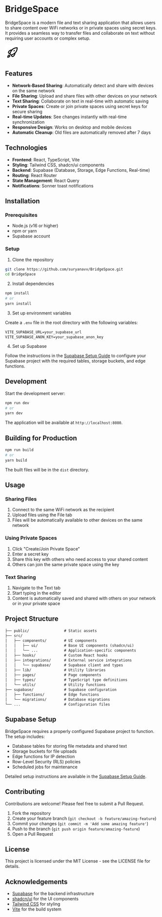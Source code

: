 # BridgeSpace

BridgeSpace is a modern file and text sharing application that allows users to share content over WiFi networks or in private spaces using secret keys. It provides a seamless way to transfer files and collaborate on text without requiring user accounts or complex setup.

![BridgeSpace Logo](/public/rocket.svg)

## Features

- **Network-Based Sharing**: Automatically detect and share with devices on the same network
- **File Sharing**: Upload and share files with other devices on your network
- **Text Sharing**: Collaborate on text in real-time with automatic saving
- **Private Spaces**: Create or join private spaces using secret keys for secure sharing
- **Real-time Updates**: See changes instantly with real-time synchronization
- **Responsive Design**: Works on desktop and mobile devices
- **Automatic Cleanup**: Old files are automatically removed after 7 days

## Technologies

- **Frontend**: React, TypeScript, Vite
- **Styling**: Tailwind CSS, shadcn/ui components
- **Backend**: Supabase (Database, Storage, Edge Functions, Real-time)
- **Routing**: React Router
- **State Management**: React Query
- **Notifications**: Sonner toast notifications

## Installation

### Prerequisites

- Node.js (v16 or higher)
- npm or yarn
- Supabase account

### Setup

1. Clone the repository

```bash
git clone https://github.com/suryanavv/BridgeSpace.git
cd BridgeSpace
```

2. Install dependencies

```bash
npm install
# or
yarn install
```

3. Set up environment variables

Create a `.env` file in the root directory with the following variables:

```
VITE_SUPABASE_URL=your_supabase_url
VITE_SUPABASE_ANON_KEY=your_supabase_anon_key
```

4. Set up Supabase

Follow the instructions in the [Supabase Setup Guide](./supabase_setup.md) to configure your Supabase project with the required tables, storage buckets, and edge functions.

## Development

Start the development server:

```bash
npm run dev
# or
yarn dev
```

The application will be available at `http://localhost:8080`.

## Building for Production

```bash
npm run build
# or
yarn build
```

The built files will be in the `dist` directory.

## Usage

### Sharing Files

1. Connect to the same WiFi network as the recipient
2. Upload files using the File tab
3. Files will be automatically available to other devices on the same network

### Using Private Spaces

1. Click "Create/Join Private Space"
2. Enter a secret key
3. Share this key with others who need access to your shared content
4. Others can join the same private space using the key

### Text Sharing

1. Navigate to the Text tab
2. Start typing in the editor
3. Content is automatically saved and shared with others on your network or in your private space

## Project Structure

```
├── public/                # Static assets
├── src/
│   ├── components/        # UI components
│   │   ├── ui/            # Base UI components (shadcn/ui)
│   │   └── ...            # Application-specific components
│   ├── hooks/             # Custom React hooks
│   ├── integrations/      # External service integrations
│   │   └── supabase/      # Supabase client and types
│   ├── lib/               # Utility libraries
│   ├── pages/             # Page components
│   ├── types/             # TypeScript type definitions
│   └── utils/             # Utility functions
├── supabase/              # Supabase configuration
│   ├── functions/         # Edge functions
│   └── migrations/        # Database migrations
└── ...                    # Configuration files
```

## Supabase Setup

BridgeSpace requires a properly configured Supabase project to function. The setup includes:

- Database tables for storing file metadata and shared text
- Storage buckets for file uploads
- Edge functions for IP detection
- Row-Level Security (RLS) policies
- Scheduled jobs for maintenance

Detailed setup instructions are available in the [Supabase Setup Guide](./supabase_setup.md).

## Contributing

Contributions are welcome! Please feel free to submit a Pull Request.

1. Fork the repository
2. Create your feature branch (`git checkout -b feature/amazing-feature`)
3. Commit your changes (`git commit -m 'Add some amazing feature'`)
4. Push to the branch (`git push origin feature/amazing-feature`)
5. Open a Pull Request

## License

This project is licensed under the MIT License - see the LICENSE file for details.

## Acknowledgements

- [Supabase](https://supabase.io/) for the backend infrastructure
- [shadcn/ui](https://ui.shadcn.com/) for the UI components
- [Tailwind CSS](https://tailwindcss.com/) for styling
- [Vite](https://vitejs.dev/) for the build system
